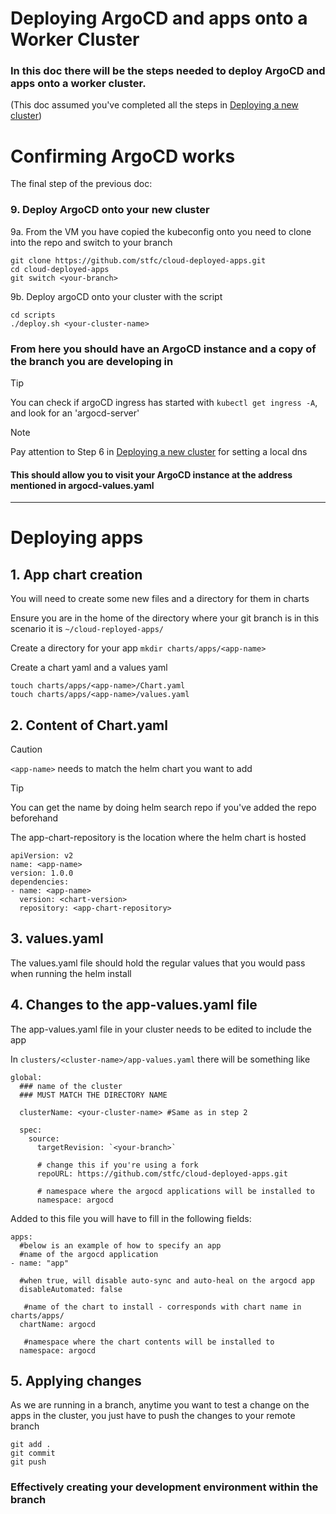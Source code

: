 # Deploying ArgoCD and apps onto a Worker Cluster

### In this doc there will be the steps needed to deploy ArgoCD and apps onto a worker cluster.
(This doc assumed you've completed all the steps in [Deploying a new cluster](DeployNewCluster.md))

# Confirming ArgoCD works
The final step of the previous doc:
### 9. Deploy ArgoCD onto your new cluster

9a. From the VM you have copied the kubeconfig onto you need to clone into the repo and switch to your branch

```
git clone https://github.com/stfc/cloud-deployed-apps.git
cd cloud-deployed-apps
git switch <your-branch>
```
9b. Deploy argoCD onto your cluster with the script

```
cd scripts
./deploy.sh <your-cluster-name>
```

### From here you should have an ArgoCD instance and a copy of the branch you are developing in
> [!TIP]
> You can check if argoCD ingress has started with `kubectl get ingress -A`, and look for an 'argocd-server'

> [!NOTE]  
> Pay attention to Step 6 in [Deploying a new cluster](DeployNewCluster.md) for setting a local dns

#### This should allow you to visit your ArgoCD instance at the address mentioned in argocd-values.yaml

---
# Deploying apps

## 1. App chart creation

You will need to create some new files and a directory for them in charts

Ensure you are in the home of the directory where your git branch is in this scenario it is `~/cloud-reployed-apps/`

Create a directory for your app `mkdir charts/apps/<app-name>`

Create a chart yaml and a values yaml
```
touch charts/apps/<app-name>/Chart.yaml
touch charts/apps/<app-name>/values.yaml
```

## 2. Content of Chart.yaml
>[!CAUTION]
> `<app-name>` needs to match the helm chart you want to add

>[!TIP]
> You can get the name by doing helm search repo if you've added the repo beforehand

The app-chart-repository is the location where the helm chart is hosted
```
apiVersion: v2
name: <app-name>
version: 1.0.0
dependencies:
- name: <app-name>
  version: <chart-version>
  repository: <app-chart-repository>
```

## 3. values.yaml

The values.yaml file should hold the regular values that you would pass when running the helm install

## 4. Changes to the app-values.yaml file

The app-values.yaml file in your cluster needs to be edited to include the app

In `clusters/<cluster-name>/app-values.yaml` there will be something like
```
global:
  ### name of the cluster 
  ### MUST MATCH THE DIRECTORY NAME
  
  clusterName: <your-cluster-name> #Same as in step 2

  spec:
    source:
      targetRevision: `<your-branch>`

      # change this if you're using a fork
      repoURL: https://github.com/stfc/cloud-deployed-apps.git 

      # namespace where the argocd applications will be installed to 
      namespace: argocd
```

Added to this file you will have to fill in the following fields:
```
apps:
  #below is an example of how to specify an app
  #name of the argocd application
- name: "app"
  
  #when true, will disable auto-sync and auto-heal on the argocd app
  disableAutomated: false 
 
   #name of the chart to install - corresponds with chart name in charts/apps/
  chartName: argocd
 
   #namespace where the chart contents will be installed to
  namespace: argocd

```

## 5. Applying changes

As we are running in a branch, anytime you want to test a change on the apps in the cluster, you just have to push the changes to your remote branch

```
git add . 
git commit
git push
```
### Effectively creating your development environment within the branch